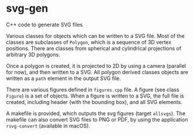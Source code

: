 # svg-gen
C++ code to generate SVG files

Various classes for objects which can be written to a SVG file. Most of the classes are subclasses of `Polygon`, which is a sequence of 3D vertex positions. There are classes from spherical and cylindrical projections of arbitrary 3D polygons.

Once a polygon is created, it is projected to 2D by using a camera (parallel for now), and then written to a SVG. All polygon derived classes objects are written as a `path` element in the output SVG file.

There are various figures defined in `figures.cpp` file. A figure (see class `Figure`) is a set of objects. When a figure is written to a SVG, the full file is created, including header (with the bounding box), and all SVG elements.

A makefile is provided, which outputs the svg figures (target `allsvgs`). The makefile can also convert SVG files to PNG or PDF, by using the application `rsvg-convert` (available in macOS).

 
